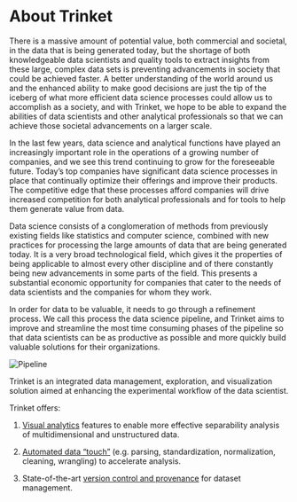 # About Trinket    

There is a massive amount of potential value, both commercial and societal, in the data that is being generated today, but the shortage of both knowledgeable data scientists and quality tools to extract insights from these large, complex data sets is preventing advancements in society that could be achieved faster. A better understanding of the world around us and the enhanced ability to make good decisions are just the tip of the iceberg of what more efficient data science processes could allow us to accomplish as a society, and with Trinket, we hope to be able to expand the abilities of data scientists and other analytical professionals so that we can achieve those societal advancements on a larger scale.

In the last few years, data science and analytical functions have played an increasingly important role in the operations of a growing number of companies, and we see this trend continuing to grow for the foreseeable future. Today’s top companies have significant data science processes in place that continually optimize their offerings and improve their products. The competitive edge that these processes afford companies will drive increased competition for both analytical professionals and for tools to help them generate value from data.

Data science consists of a conglomeration of methods from previously existing fields like statistics and computer science, combined with new practices for processing the large amounts of data that are being generated today. It is a very broad technological field, which gives it the properties of being applicable to almost every other discipline and of there constantly being new advancements in some parts of the field. This presents a substantial economic opportunity for companies that cater to the needs of data scientists and the companies for whom they work.

In order for data to be valuable, it needs to go through a refinement process. We call this process the data science pipeline, and Trinket aims to improve and streamline the most time consuming phases of the pipeline so that data scientists can be as productive as possible and more quickly build valuable solutions for their organizations.

![Pipeline](../images/pipeline.png)

Trinket is an integrated data management, exploration, and visualization solution aimed at enhancing the experimental workflow of the data scientist.

Trinket offers:   

1. [Visual analytics](visual_analysis.md) features to enable more effective separability analysis of multidimensional and unstructured data.   

2. [Automated data “touch”](auto_analysis.md) (e.g. parsing, standardization, normalization, cleaning, wrangling) to accelerate analysis.      

3. State-of-the-art [version control and provenance](version_control.md) for dataset management.    
